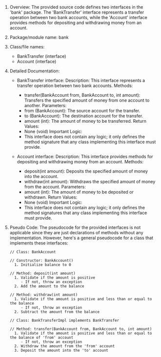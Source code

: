 1. Overview:
     The provided source code defines two interfaces in the 'bank' package. The 'BankTransfer' interface represents a transfer operation between two bank accounts, while the 'Account' interface provides methods for depositing and withdrawing money from an account.

  2. Package/module name:
     bank

  3. Class/file names:
     - BankTransfer (interface)
     - Account (interface)

  4. Detailed Documentation:

     - BankTransfer interface:
       Description: This interface represents a transfer operation between two bank accounts.
       Methods:
         - transfer(BankAccount from, BankAccount to, int amount): Transfers the specified amount of money from one account to another.
       Parameters:
         - from (BankAccount): The source account for the transfer.
         - to (BankAccount): The destination account for the transfer.
         - amount (int): The amount of money to be transferred.
       Return Values:
         - None (void)
       Important Logic:
         - This interface does not contain any logic; it only defines the method signature that any class implementing this interface must provide.

     - Account interface:
       Description: This interface provides methods for depositing and withdrawing money from an account.
       Methods:
         - deposit(int amount): Deposits the specified amount of money into the account.
         - withdraw(int amount): Withdraws the specified amount of money from the account.
       Parameters:
         - amount (int): The amount of money to be deposited or withdrawn.
       Return Values:
         - None (void)
       Important Logic:
         - This interface does not contain any logic; it only defines the method signatures that any class implementing this interface must provide.

  5. Pseudo Code:
     The pseudocode for the provided interfaces is not applicable since they are just declarations of methods without any implementation. However, here's a general pseudocode for a class that implements these interfaces:

     ```
     // Class: BankAccount

     // Constructor: BankAccount()
       1. Initialize balance to 0

     // Method: deposit(int amount)
       1. Validate if the amount is positive
          - If not, throw an exception
       2. Add the amount to the balance

     // Method: withdraw(int amount)
       1. Validate if the amount is positive and less than or equal to the balance
          - If not, throw an exception
       2. Subtract the amount from the balance

     // Class: BankTransferImpl implements BankTransfer

     // Method: transfer(BankAccount from, BankAccount to, int amount)
       1. Validate if the amount is positive and less than or equal to the balance of 'from' account
          - If not, throw an exception
       2. Withdraw the amount from the 'from' account
       3. Deposit the amount into the 'to' account
     ```
